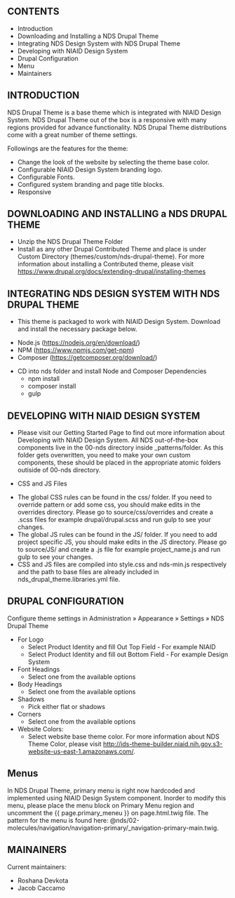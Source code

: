 
CONTENTS 
----------------------

* Introduction 
* Downloading and Installing a NDS Drupal Theme
* Integrating NDS Design System with NDS Drupal Theme
* Developing with NIAID Design System 
* Drupal Configuration
* Menu
* Maintainers 

INTRODUCTION
------------------

NDS Drupal Theme is a base theme which is integrated with NIAID Design System. NDS Drupal Theme out of the box is a responsive with many regions provided for advance functionality. NDS Drupal Theme distributions come with a great number of theme settings. 

Followings are the features for the theme: 

* Change the look of the website by selecting the theme base color. 
* Configurable NIAID Design System branding logo. 
* Configurable Fonts. 
* Configured system branding and page title blocks. 
* Responsive 

DOWNLOADING AND INSTALLING a NDS DRUPAL THEME
---------------------------------------------------- 

* Unzip the NDS Drupal Theme Folder 
* Install as any other Drupal Contributed Theme and place is under Custom Directory (themes/custom/nds-drupal-theme). For more information about installing a Contributed theme, please visit https://www.drupal.org/docs/extending-drupal/installing-themes 

INTEGRATING NDS DESIGN SYSTEM WITH NDS DRUPAL THEME
---------------------------------------------------------------- 

* This theme is packaged to work with NIAID Design System. Download and install the necessary package below. 
- Node.js (https://nodejs.org/en/download/)
- NPM (https://www.npmjs.com/get-npm)
- Composer (https://getcomposer.org/download/)

* CD into nds folder and install Node and Composer Dependencies
    - npm install
    - composer install
    - gulp 

DEVELOPING WITH NIAID DESIGN SYSTEM
----------------------------------- 

* Please visit our Getting Started Page to find out more information about Developing with NIAID Design System. All NDS out-of-the-box components live in the 00-nds directory inside _patterns/folder. As this folder gets overwritten, you need to make your own custom components, these should be placed in the appropriate atomic folders outiside of 00-nds directory. 

* CSS and JS Files 
 - The global CSS rules can be found in the css/ folder. If you need to override pattern or add some css, you should make edits in the overrides directory. Please go to source/css/overrides and create a .scss files for example drupal/drupal.scss and run gulp to see your changes. 
 - The global JS rules can be found in the JS/ folder. If you need to add project specific JS, you should make edits in the JS directory. Please go to source/JS/ and create a .js file for example project_name.js and run gulp to see your changes.
 - CSS and JS files are compiled into style.css and nds-min.js respectively and the path to base files are already included in nds_drupal_theme.libraries.yml file.   


DRUPAL CONFIGURATION
--------------- 

Configure theme settings in Administration  » Appearance » Settings » NDS Drupal Theme

* For Logo 
    - Select Product Identity and fill Out Top Field - For example NIAID 
    - Select Product Identity and fill out Bottom Field - For example Design System
* Font Headings 
    - Select one from the available options 
* Body Headings 
    - Select one from the available options 
* Shadows 
    - Pick either flat or shadows 
* Corners 
    - Select one from the available options 
* Website Colors: 
    - Select website base theme color. For more information about NDS Theme Color, please visit http://ids-theme-builder.niaid.nih.gov.s3-website-us-east-1.amazonaws.com/. 

Menus
--------------
In NDS Drupal Theme, primary menu is right now hardcoded and implemented using NIAID Design System component. Inorder to modify this menu, please place the menu block on Primary Menu region and uncomment the {{ page.primary_meneu }} on page.html.twig file. The pattern for the menu is found here: @nds/02-molecules/navigation/navigation-primary/_navigation-primary-main.twig. 

MAINAINERS 
-------------- 

Current maintainers: 
* Roshana Devkota
* Jacob Caccamo